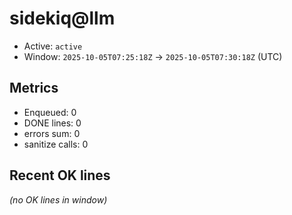 # sidekiq@llm

- Active: `active`
- Window: `2025-10-05T07:25:18Z` → `2025-10-05T07:30:18Z` (UTC)

## Metrics
- Enqueued: 0
- DONE lines: 0
- errors sum: 0
- sanitize calls: 0

## Recent OK lines
_(no OK lines in window)_
